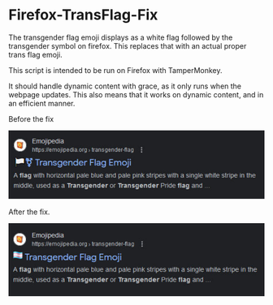 # Firefox-TransFlag-Fix
The transgender flag emoji displays as a white flag followed by the transgender symbol on firefox. This replaces that with an actual proper trans flag emoji.

This script is intended to be run on Firefox with TamperMonkey.

It should handle dynamic content with grace, as it only runs when the webpage updates. This also means that it works on dynamic content, and in an efficient manner.

Before the fix

![Before the fix](https://github.com/JennaScvl/Firefox-TransFlag-Fix/blob/main/transflag%20fix%20before%202.jpg?raw=true)

After the fix.

![After the fix](https://github.com/JennaScvl/Firefox-TransFlag-Fix/blob/main/transflag%20fix%20after.jpg?raw=true)
